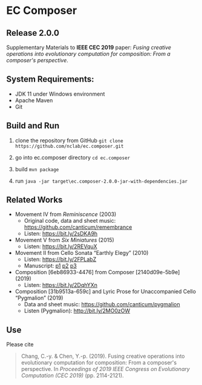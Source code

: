 # EC Composer
## Release 2.0.0
Supplementary Materials to **IEEE CEC 2019** paper: _Fusing creative operations into evolutionary computation for composition: From a composer's perspective_.

## System Requirements:
- JDK 11 under Windows environment
- Apache Maven
- Git

## Build and Run
1. clone the repository from GitHub
`git clone https://github.com/nclab/ec.composer.git`

2. go into ec.composer directory
`cd ec.composer`

3. build
`mvn package`

4. run
`java -jar target\ec.composer-2.0.0-jar-with-dependencies.jar`

## Related Works
* Movement IV from _Reminiscence_ (2003)
  * Original code, data and sheet music: https://github.com/canticum/remembrance
  * Listen: https://bit.ly/2sDKA9h
* Movement V from _Six Miniatures_ (2015)
  * Listen: https://bit.ly/2REVquX
* Movement II from Cello Sonata “Earthly Elegy” (2010)
  * Listen: https://bit.ly/2FPLabZ
  * Manuscript: [p1](http://data.digitalculture.tw/taichung/source/1270) [p2](http://data.digitalculture.tw/taichung/source/1271) [p3](http://data.digitalculture.tw/taichung/source/1272)
* Composition [6eb86933-4476] from Composer [2140d09e-5b9e] (2019)
  * Listen: https://bit.ly/2DqhYXn
* Composition [31b9513a-659c] and Lyric Prose for Unaccompanied Cello “Pygmalion” (2019)
  * Data and sheet music: https://github.com/canticum/pygmalion
  * Listen (Pygmalion): http://bit.ly/2MO0zOW

## Use

Please cite

> Chang, C.-y. & Chen, Y.-p. (2019). Fusing creative operations into evolutionary computation for composition: From a composer's perspective. In <i>Proceedings of 2019 IEEE Congress on Evolutionary Computation (CEC 2019)</i> (pp. 2114-2121).
